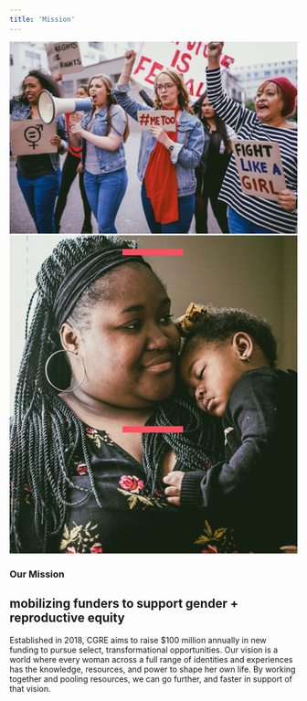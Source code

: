 ```yaml
---
title: 'Mission'
---
```


<div class="image-wrap">
  <div class="staggered-image">
    <img class="-reveal" src="/user/images/cgre-header-back.jpg" alt="Women protesting ">
  </div>
  <div class="staggered-image">
    <img class="-reveal" src="/user/images/cgre-mother.jpg" alt="Mother and child">
  </div>
</div>

<div class="wrap">
  <div class="header-wrap">
    <h3 class="divot">Our Mission</h3>
    <h2 class="h1">mobilizing funders to support gender + reproductive equity</h2>
  </div>

  <div class="body-wrap">
    <p>
      Established in 2018, CGRE aims  to raise $100 million annually in new funding to pursue select, transformational opportunities. Our vision is a world where every woman across a full range of identities and experiences has the knowledge, resources, and power to shape her own life. By working together and pooling resources, we can go further, and faster in support of that vision.
    </p>
  </div>
</div>

